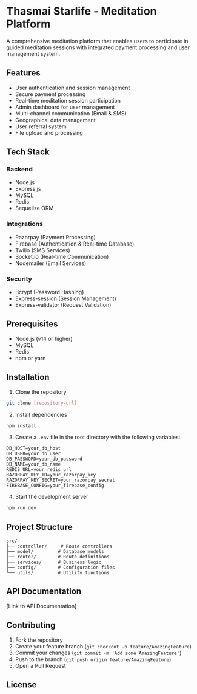 # Thasmai Starlife - Meditation Platform

A comprehensive meditation platform that enables users to participate in guided meditation sessions with integrated payment processing and user management system.

## Features

- User authentication and session management
- Secure payment processing
- Real-time meditation session participation
- Admin dashboard for user management
- Multi-channel communication (Email & SMS)
- Geographical data management
- User referral system
- File upload and processing

## Tech Stack

### Backend
- Node.js
- Express.js
- MySQL
- Redis
- Sequelize ORM

### Integrations
- Razorpay (Payment Processing)
- Firebase (Authentication & Real-time Database)
- Twilio (SMS Services)
- Socket.io (Real-time Communication)
- Nodemailer (Email Services)

### Security
- Bcrypt (Password Hashing)
- Express-session (Session Management)
- Express-validator (Request Validation)

## Prerequisites

- Node.js (v14 or higher)
- MySQL
- Redis
- npm or yarn

## Installation

1. Clone the repository
```bash
git clone [repository-url]
```

2. Install dependencies
```bash
npm install
```

3. Create a `.env` file in the root directory with the following variables:
```
DB_HOST=your_db_host
DB_USER=your_db_user
DB_PASSWORD=your_db_password
DB_NAME=your_db_name
REDIS_URL=your_redis_url
RAZORPAY_KEY_ID=your_razorpay_key
RAZORPAY_KEY_SECRET=your_razorpay_secret
FIREBASE_CONFIG=your_firebase_config
```

4. Start the development server
```bash
npm run dev
```

## Project Structure

```
src/
├── controller/     # Route controllers
├── model/         # Database models
├── router/        # Route definitions
├── services/      # Business logic
├── config/        # Configuration files
└── utils/         # Utility functions
```

## API Documentation

[Link to API Documentation]

## Contributing

1. Fork the repository
2. Create your feature branch (`git checkout -b feature/AmazingFeature`)
3. Commit your changes (`git commit -m 'Add some AmazingFeature'`)
4. Push to the branch (`git push origin feature/AmazingFeature`)
5. Open a Pull Request

## License